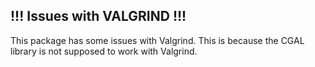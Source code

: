 ## !!! Issues with VALGRIND !!!

This package has some issues with Valgrind. This is because the CGAL library is 
not supposed to work with Valgrind.